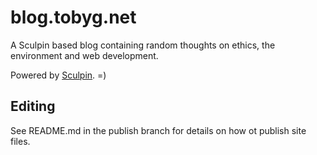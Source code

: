 blog.tobyg.net
==============

A Sculpin based blog containing random thoughts on ethics, the environment and web development.

Powered by [Sculpin](http://sculpin.io). =)


Editing
-------

See README.md in the publish branch for details on how ot publish site files.
